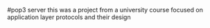 #pop3 server
this was a project from a university course focused on application layer protocols and their design 

